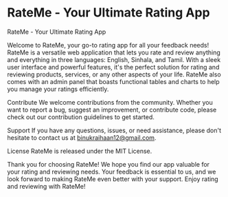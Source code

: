 # RateMe - Your Ultimate Rating App
RateMe - Your Ultimate Rating App

Welcome to RateMe, your go-to rating app for all your feedback needs! RateMe is a versatile web application that lets you rate and review anything and everything in three languages: English, Sinhala, and Tamil. With a sleek user interface and powerful features, it's the perfect solution for rating and reviewing products, services, or any other aspects of your life. RateMe also comes with an admin panel that boasts functional tables and charts to help you manage your ratings efficiently.

Contribute
We welcome contributions from the community. Whether you want to report a bug, suggest an improvement, or contribute code, please check out our contribution guidelines to get started.

Support
If you have any questions, issues, or need assistance, please don't hesitate to contact us at binukraihaan12@gmail.com.

License
RateMe is released under the MIT License.

Thank you for choosing RateMe! We hope you find our app valuable for your rating and reviewing needs. Your feedback is essential to us, and we look forward to making RateMe even better with your support. Enjoy rating and reviewing with RateMe!
